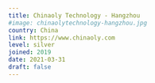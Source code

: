 ```yaml
---
title: Chinaoly Technology - Hangzhou
#image: chinaolytechnology-hangzhou.jpg
country: China
link: https://www.chinaoly.com
level: silver
joined: 2019
date: 2021-03-31
draft: false
---
```

